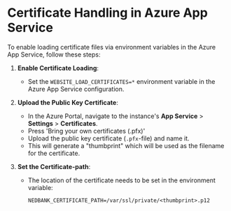 # Certificate Handling in Azure App Service

To enable loading certificate files via environment variables in the Azure App Service, follow these steps:

1. **Enable Certificate Loading**:

   - Set the `WEBSITE_LOAD_CERTIFICATES=*` environment variable in the Azure App Service configuration.

2. **Upload the Public Key Certificate**:

   - In the Azure Portal, navigate to the instance's **App Service** > **Settings** > **Certificates**.
   - Press 'Bring your own certificates (.pfx)'
   - Upload the public key certificate (`.pfx`-file) and name it.
   - This will generate a "thumbprint" which will be used as the filename for the certificate.

3. **Set the Certificate-path**:

   - The location of the certificate needs to be set in the environment variable:

     ```dotenv
     NEDBANK_CERTIFICATE_PATH=/var/ssl/private/<thumbprint>.p12
     ```

